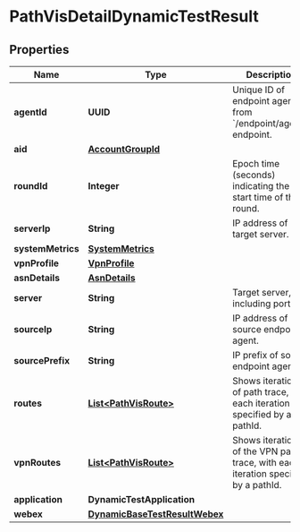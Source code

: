 

# PathVisDetailDynamicTestResult


## Properties

| Name | Type | Description | Notes |
|------------ | ------------- | ------------- | -------------|
|**agentId** | **UUID** | Unique ID of endpoint agent, from &#x60;/endpoint/agents&#x60; endpoint. |  [optional] [readonly] |
|**aid** | [**AccountGroupId**](AccountGroupId.md) |  |  [optional] |
|**roundId** | **Integer** | Epoch time (seconds) indicating the start time of the round. |  [optional] [readonly] |
|**serverIp** | **String** | IP address of target server. |  [optional] [readonly] |
|**systemMetrics** | [**SystemMetrics**](SystemMetrics.md) |  |  [optional] |
|**vpnProfile** | [**VpnProfile**](VpnProfile.md) |  |  [optional] |
|**asnDetails** | [**AsnDetails**](AsnDetails.md) |  |  [optional] |
|**server** | **String** | Target server, including port. |  [optional] [readonly] |
|**sourceIp** | **String** | IP address of source endpoint agent. |  [optional] [readonly] |
|**sourcePrefix** | **String** | IP prefix of source endpoint agent. |  [optional] [readonly] |
|**routes** | [**List&lt;PathVisRoute&gt;**](PathVisRoute.md) | Shows iterations of path trace, with each iteration specified by a pathId. |  [optional] |
|**vpnRoutes** | [**List&lt;PathVisRoute&gt;**](PathVisRoute.md) | Shows iterations of the VPN path trace, with each iteration specified by a pathId. |  [optional] |
|**application** | **DynamicTestApplication** |  |  [optional] |
|**webex** | [**DynamicBaseTestResultWebex**](DynamicBaseTestResultWebex.md) |  |  [optional] |



